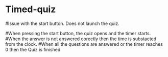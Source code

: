# Timed-quiz

#Issue with the start button. Does not launch the quiz.

#When pressing the start button, the quiz opens and the timer starts.
#When the answer is not answered corectly then the time is substacted from the clock.
#When all the questions are answered or the timer reaches 0 then the Quiz is finished 

